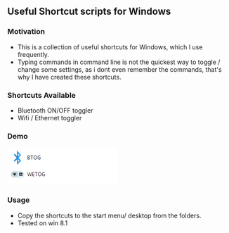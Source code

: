 ## Useful Shortcut scripts for Windows

### Motivation
* This is a collection of useful shortcuts for Windows, which I use frequently.
* Typing commands in command line is not the quickest way to toggle / change some settings, as i dont even remember the commands, that's why I have created these shortcuts.

### Shortcuts Available
* Bluetooth ON/OFF toggler 
* Wifi / Ethernet toggler

### Demo
![demo](demo.png)

### Usage
* Copy the shortcuts to the start menu/ desktop from the folders.
* Tested on win 8.1
